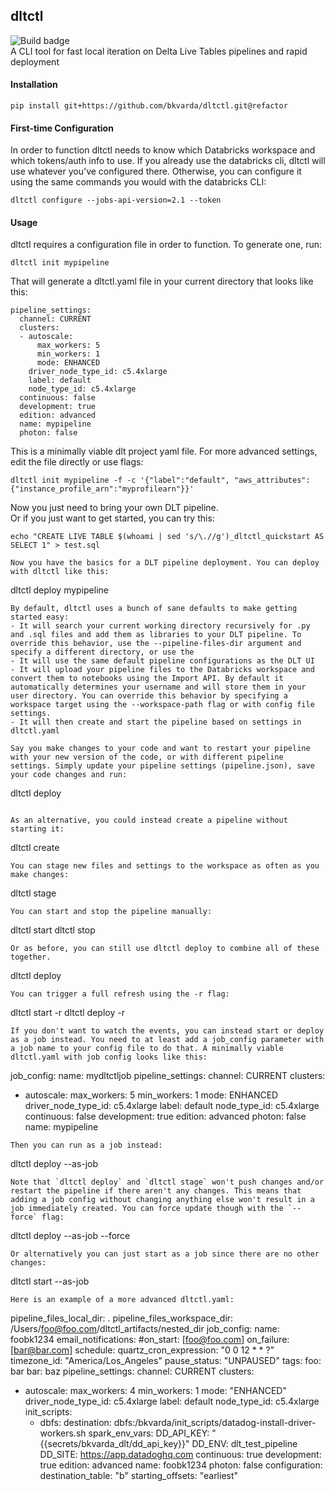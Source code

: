 ## dltctl
![Build badge](https://img.shields.io/github/workflow/status/bkvarda/dltctl/testing)  
A CLI tool for fast local iteration on Delta Live Tables pipelines and rapid deployment 

#### Installation
```
pip install git+https://github.com/bkvarda/dltctl.git@refactor
```

#### First-time Configuration
In order to function dltctl needs to know which Databricks workspace and which tokens/auth info to use. If you already use the databricks cli, dltctl will use whatever you've configured there. Otherwise, you can configure it using the same commands you would with the databricks CLI:
```
dltctl configure --jobs-api-version=2.1 --token
```

#### Usage
 dltctl requires a configuration file in order to function. To generate one, run:
```
dltctl init mypipeline
```
That will generate a dltctl.yaml file in your current directory that looks like this:
```
pipeline_settings:
  channel: CURRENT
  clusters:
  - autoscale:
      max_workers: 5
      min_workers: 1
      mode: ENHANCED
    driver_node_type_id: c5.4xlarge
    label: default
    node_type_id: c5.4xlarge
  continuous: false
  development: true
  edition: advanced
  name: mypipeline
  photon: false
```
This is a minimally viable dlt project yaml file. For more advanced settings, edit the file directly or use flags:
```
dltctl init mypipeline -f -c '{"label":"default", "aws_attributes": {"instance_profile_arn":"myprofilearn"}}'
```
Now you just need to bring your own DLT pipeline.  
Or if you just want to get started, you can try this:
```
echo "CREATE LIVE TABLE $(whoami | sed 's/\.//g')_dltctl_quickstart AS SELECT 1" > test.sql

Now you have the basics for a DLT pipeline deployment. You can deploy with dltctl like this:

```
dltctl deploy mypipeline
```
By default, dltctl uses a bunch of sane defaults to make getting started easy:
- It will search your current working directory recursively for .py and .sql files and add them as libraries to your DLT pipeline. To override this behavior, use the --pipeline-files-dir argument and specify a different directory, or use the
- It will use the same default pipeline configurations as the DLT UI
- It will upload your pipeline files to the Databricks workspace and convert them to notebooks using the Import API. By default it automatically determines your username and will store them in your user directory. You can override this behavior by specifying a workspace target using the --workspace-path flag or with config file settings. 
- It will then create and start the pipeline based on settings in dltctl.yaml 

Say you make changes to your code and want to restart your pipeline with your new version of the code, or with different pipeline settings. Simply update your pipeline settings (pipeline.json), save your code changes and run:
```
dltctl deploy
``` 

As an alternative, you could instead create a pipeline without starting it:
```
dltctl create
```
You can stage new files and settings to the workspace as often as you make changes:
```
dltctl stage
```
You can start and stop the pipeline manually:
```
dltctl start
dltctl stop
```
Or as before, you can still use dltctl deploy to combine all of these together.
```
dltctl deploy
```
You can trigger a full refresh using the -r flag:
```
dltctl start -r
dltctl deploy -r
```
If you don't want to watch the events, you can instead start or deploy as a job instead. You need to at least add a job_config parameter with a job name to your config file to do that. A minimally viable dltctl.yaml with job config looks like this:
```
job_config:
  name: mydltctljob
pipeline_settings:
  channel: CURRENT
  clusters:
  - autoscale:
      max_workers: 5
      min_workers: 1
      mode: ENHANCED
    driver_node_type_id: c5.4xlarge
    label: default
    node_type_id: c5.4xlarge
  continuous: false
  development: true
  edition: advanced
  photon: false
  name: mypipeline
```
Then you can run as a job instead:
```
dltctl deploy --as-job
```
Note that `dltctl deploy` and `dltctl stage` won't push changes and/or restart the pipeline if there aren't any changes. This means that adding a job config without changing anything else won't result in a job immediately created. You can force update though with the `--force` flag:
```
dltctl deploy --as-job --force
```
Or alternatively you can just start as a job since there are no other changes:
```
dltctl start --as-job
```
Here is an example of a more advanced dltctl.yaml:
```
pipeline_files_local_dir: .
pipeline_files_workspace_dir: /Users/foo@foo.com/dltctl_artifacts/nested_dir
job_config:
  name: foobk1234
  email_notifications:
    #on_start: [foo@foo.com]
    on_failure: [bar@bar.com]
  schedule:
    quartz_cron_expression: "0 0 12 * * ?"
    timezone_id: "America/Los_Angeles"
    pause_status: "UNPAUSED"
  tags:
    foo: bar
    bar: baz
pipeline_settings:
  channel: CURRENT
  clusters:
  - autoscale:
      max_workers: 4
      min_workers: 1
      mode: "ENHANCED"
    driver_node_type_id: c5.4xlarge
    label: default
    node_type_id: c5.4xlarge
    init_scripts:
    - dbfs:
        destination: dbfs:/bkvarda/init_scripts/datadog-install-driver-workers.sh
    spark_env_vars:
      DD_API_KEY: "{{secrets/bkvarda_dlt/dd_api_key}}"
      DD_ENV: dlt_test_pipeline
      DD_SITE: https://app.datadoghq.com
  continuous: true
  development: true
  edition: advanced
  name: foobk1234
  photon: false
  configuration:
    destination_table: "b"
    starting_offsets: "earliest"
```





